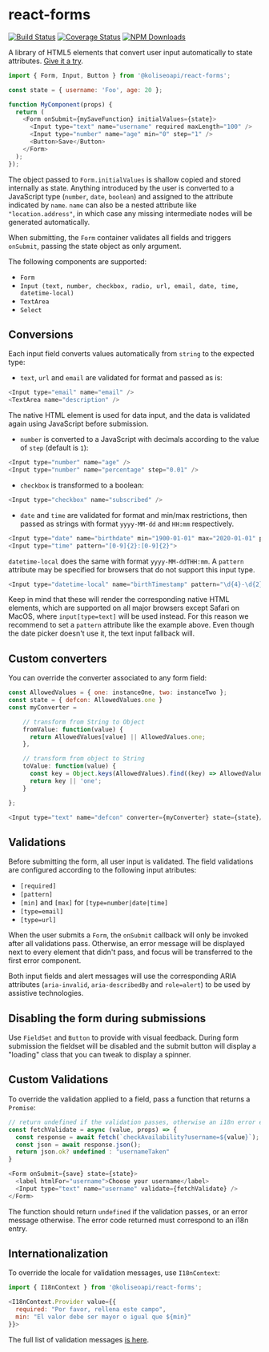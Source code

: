 # react-forms

[![Build Status](https://travis-ci.org/koliseoapi/react-forms.svg?branch=master)](http://travis-ci.org/koliseoapi/react-forms)
[![Coverage Status](https://coveralls.io/repos/github/koliseoapi/react-forms/badge.svg?branch=master)](https://coveralls.io/github/koliseoapi/react-forms?branch=master)
<a href="https://www.npmjs.com/package/@koliseoapi/react-forms"><img alt="NPM Downloads" src="https://img.shields.io/npm/dm/@koliseoapi/react-forms.svg?maxAge=43200"></a>

A library of HTML5 elements that convert user input automatically to state attributes. [Give it a try](https://koliseoapi.github.io/react-forms/).

```JavaScript
import { Form, Input, Button } from '@koliseoapi/react-forms';

const state = { username: 'Foo', age: 20 };

function MyComponent(props) {
  return (
    <Form onSubmit={mySaveFunction} initialValues={state}>
      <Input type="text" name="username" required maxLength="100" />
      <Input type="number" name="age" min="0" step="1" />
      <Button>Save</Button>
    </Form>
  );
});
```

The object passed to `Form.initialValues` is shallow copied and stored internally as state. Anything introduced by the user is converted to a JavaScript type (`number`, `date`, `boolean`) and assigned to the attribute indicated by `name`. `name` can also be a nested attribute like `"location.address"`, in which case any missing intermediate nodes will be generated automatically.

When submitting, the `Form` container validates all fields and triggers `onSubmit`, passing the state object as only argument.

The following components are supported:

- `Form`
- `Input (text, number, checkbox, radio, url, email, date, time, datetime-local)`
- `TextArea`
- `Select`

## Conversions

Each input field converts values automatically from `string` to the expected type:

- `text`, `url` and `email` are validated for format and passed as is:

```JavaScript
<Input type="email" name="email" />
<TextArea name="description" />
```

The native HTML element is used for data input, and the data is validated again using JavaScript before submission.

- `number` is converted to a JavaScript with decimals according to the value of `step` (default is `1`):

```JavaScript
<Input type="number" name="age" />
<Input type="number" name="percentage" step="0.01" />
```

- `checkbox` is transformed to a boolean:

```JavaScript
<Input type="checkbox" name="subscribed" />
```

- `date` and `time` are validated for format and min/max restrictions, then passed as strings with format `yyyy-MM-dd` and `HH:mm` respectively.

```JavaScript
<Input type="date" name="birthdate" min="1900-01-01" max="2020-01-01" pattern="\d{4}-\d{2}-\d{2}"/>
<Input type="time" pattern="[0-9]{2}:[0-9]{2}">
```

`datetime-local` does the same with format `yyyy-MM-ddTHH:mm`. A `pattern` attribute may be specified for browsers that do not support this input type.

```JavaScript
<Input type="datetime-local" name="birthTimestamp" pattern="\d{4}-\d{2}-\d{2}T[0-9]{2}:[0-9]{2}"/>
```

Keep in mind that these will render the corresponding native HTML elements, which are supported on all major browsers except Safari on MacOS, where `input[type=text]` will be used instead. For this reason we recommend to set a `pattern` attribute like the example above. Even though the date picker doesn't use it, the text input fallback will.

## Custom converters

You can override the converter associated to any form field:

```JavaScript
const AllowedValues = { one: instanceOne, two: instanceTwo };
const state = { defcon: AllowedValues.one }
const myConverter =

    // transform from String to Object
    fromValue: function(value) {
      return AllowedValues[value] || AllowedValues.one;
    },

    // transform from object to String
    toValue: function(value) {
      const key = Object.keys(AllowedValues).find((key) => AllowedValues[key] === value);
      return key || 'one';
    }

};

<Input type="text" name="defcon" converter={myConverter} state={state}/>
```

## Validations

Before submitting the form, all user input is validated. The field validations are configured according to the following input atributes:

- `[required]`
- `[pattern]`
- `[min]` and `[max]` for `[type=number|date|time]`
- `[type=email]`
- `[type=url]`

When the user submits a `Form`, the `onSubmit` callback will only be invoked after all validations pass. Otherwise, an error message will be displayed next to every element that didn't pass, and focus will be transferred to the first error component.

Both input fields and alert messages will use the corresponding ARIA attributes (`aria-invalid`, `aria-describedBy` and `role=alert`) to be used by assistive technologies.

## Disabling the form during submissions

Use `FieldSet` and `Button` to provide with visual feedback. During form submission the fieldset will be disabled and the submit button will display a "loading" class that you can tweak to display a spinner.

## Custom Validations

To override the validation applied to a field, pass a function that returns a `Promise`:

```JavaScript
// return undefined if the validation passes, otherwise an i18n error entry
const fetchValidate = async (value, props) => {
  const response = await fetch(`checkAvailability?username=${value}`);
  const json = await response.json();
  return json.ok? undefined : "usernameTaken"
}

<Form onSubmit={save} state={state}>
  <label htmlFor="username">Choose your username</label>
  <Input type="text" name="username" validate={fetchValidate} />
</Form>
```

The function should return `undefined` if the validation passes, or an error message otherwise. The error code returned must correspond to an i18n entry.

## Internationalization

To override the locale for validation messages, use `I18nContext`:

```JavaScript
import { I18nContext } from '@koliseoapi/react-forms';

<I18nContext.Provider value={{
  required: "Por favor, rellena este campo",
  min: "El valor debe ser mayor o igual que ${min}"
}}>
```

The full list of validation messages [is here](https://github.com/koliseoapi/react-forms/blob/master/src/core/Messages.ts).
